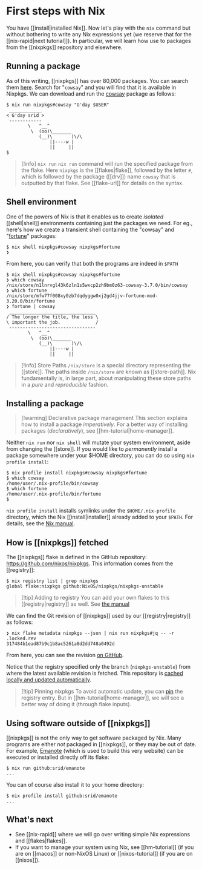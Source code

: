 
# First steps with Nix

You have [[install|installed Nix]]. Now let's play with the `nix` command but without bothering to write any Nix expressions yet (we reserve that for the [[nix-rapid|next tutorial]]). In particular, we will learn how use to packages from the [[nixpkgs]] repository and elsewhere.

## Running a package

As of this writing, [[nixpkgs]] has over 80,000 packages. You can search them [here](https://search.nixos.org/packages). Search for "`cowsay`" and you will find that it is available in Nixpkgs. We can download and run the [cowsay](https://en.wikipedia.org/wiki/Cowsay) package as follows:

```text
$ nix run nixpkgs#cowsay "G'day $USER"
 ____________
< G'day srid >
 ------------
        \   ^__^
         \  (oo)\_______
            (__)\       )\/\
                ||----w |
                ||     || 
$
```

>[!info] `nix run`
> `nix run` command will run the specified package from the flake. Here `nixpkgs` is the [[flakes|flake]], followed by the letter `#`, which is followed by the package ([[drv]]) name `cowsay` that is outputted by that flake. See [[flake-url]] for details on the syntax.

## Shell environment

One of the powers of Nix is that it enables us to create *isolated* [[shell|shell]] environments containing just the packages we need. For eg., here's how we create a transient shell containing the "cowsay" and "[fortune](https://en.wikipedia.org/wiki/Fortune_(Unix))" packages:

```text
$ nix shell nixpkgs#cowsay nixpkgs#fortune 
❯
```

From here, you can verify that both the programs are indeed in `$PATH`

```text
$ nix shell nixpkgs#cowsay nixpkgs#fortune 
❯ which cowsay
/nix/store/n1lnrvgl43k6zln1s5wxcp2zh9bm0z63-cowsay-3.7.0/bin/cowsay
❯ which fortune
/nix/store/mfw77f008xy0zb7dqdyggw0xj2gd4jjv-fortune-mod-3.20.0/bin/fortune
❯ fortune | cowsay
 ________________________________
/ The longer the title, the less \
\ important the job.             /
 --------------------------------
        \   ^__^
         \  (oo)\_______
            (__)\       )\/\
                ||----w |
                ||     ||
```

>[!info] Store Paths
> `/nix/store` is a special directory representing the [[store]]. The paths inside `/nix/store` are known as [[store-path]]. Nix fundamentally is, in large part, about manipulating these store paths in a *pure* and *reproducible* fashion.


## Installing a package

>[!warning] Declarative package management
> This section explains how to install a package *imperatively*. For a better way of installing packages (*declaratively*), see [[hm-tutorial|home-manager]].

Neither `nix run` nor `nix shell` will mutate your system environment, aside from changing the [[store]]. If you would like to *permanently* install a package somewhere under your $HOME directory, you can do so using `nix profile install`:

```text
$ nix profile install nixpkgs#cowsay nixpkgs#fortune
$ which cowsay
/home/user/.nix-profile/bin/cowsay
$ which fortune
/home/user/.nix-profile/bin/fortune
$ 
```

`nix profile install` installs symlinks under the `$HOME/.nix-profile` directory, which the Nix [[install|installer]] already added to your `$PATH`. For details, see the [Nix manual](https://nixos.org/manual/nix/stable/command-ref/new-cli/nix3-profile-install).

## How is [[nixpkgs]] fetched

The [[nixpkgs]] flake is defined in the GitHub repository: https://github.com/nixos/nixpkgs. This information comes from the [[registry]]:


```text
$ nix registry list | grep nixpkgs
global flake:nixpkgs github:NixOS/nixpkgs/nixpkgs-unstable
```

>[!tip] Adding to registry
> You can add your own flakes to this [[registry|registry]] as well. See [the manual](https://nixos.org/manual/nix/stable/command-ref/new-cli/nix3-registry-add)

We can find the Git revision of [[nixpkgs]] used by our [[registry|registry]] as follows:

```text
❯ nix flake metadata nixpkgs --json | nix run nixpkgs#jq -- -r .locked.rev
317484b1ead87b9c1b8ac5261a8d2dd748a0492d
```

From here, you can see the revision [on GitHub](https://github.com/NixOS/nixpkgs/commit/317484b1ead87b9c1b8ac5261a8d2dd748a0492d).

Notice that the registry specified only the branch (`nixpkgs-unstable`) from where the latest available revision is fetched. This repository is [cached locally and updated automatically](https://nixos.org/manual/nix/stable/command-ref/new-cli/nix3-registry#description). 

> [!tip] Pinning nixpkgs
> To avoid automatic update, you can [pin](https://nixos.org/manual/nix/stable/command-ref/new-cli/nix3-registry-pin) the registry entry. But in [[hm-tutorial|home-manager]], we will see a better way of doing it (through flake inputs).

## Using software outside of [[nixpkgs]]

[[nixpkgs]] is not the only way to get software packaged by Nix. Many programs are either *not* packaged in [[nixpkgs]], or they may be out of date. For example, [Emanote](https://emanote.srid.ca/start/install) (which is used to build this very website) can be executed or installed directly off its flake:

```text
$ nix run github:srid/emanote
...
```

You can of course also install it to your home directory:

```text
$ nix profile install github:srid/emanote
...
```

## What's next

- See [[nix-rapid]] where we will go over writing simple Nix expressions and [[flakes|flakes]]. 
- If you want to manage your system using Nix, see [[hm-tutorial]] (if you are on [[macos]] or non-NixOS Linux) or [[nixos-tutorial]] (if you are on [[nixos]]).